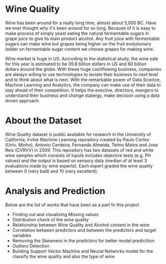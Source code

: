 # Wine Quality

Wine has been around for a really long time, almost about 5,000 BC. Have we ever thought why it's been around for so long. Because of it is easy to make process of simply yeast eating the natural fermentable sugars in grape juice to give its main product alcohol. Any fruit juice with fermentable sugars can make wine but grapes being higher on the fruit evolutionary ladder on fermentable sugar content we choose grapes for making wine.

Wine market is huge in US. Accroding to the statistical atudy, the wine sale for this year is estimated to be 39.8 billion dollars in US and 60 billion dollars around the globe. With these huge cashflowing business, companies are always willing to use technologies to leviate their business to next level and to think about what is next. With the remarkable power of Data Science, Machine Learning and Analytics, the company can make use of their data to stay ahead of their competition. It helps the exective, directors, mangers to understand their business and change statergy, make decision using a data driven approach.

# About the Dataset

Wine Quality dataset is public available for research in the University of California, Irvine Machine Learning repository created by Paulo Cortez (Univ. Minho), Antonio Cerdeira, Fernando Almeida, Telmo Matos and Jose Reis (CVRVV) in 2009. This repository has two datasets of red and white wine samples which consists of inputs includes objective tests (e.g. PH values) and the output is based on sensory data (median of at least 3 evaluations made by wine experts). Each expert graded the wine quality between 0 (very bad) and 10 (very excellent).

# Analysis and Prediction

Below are the list of works that have been as a part fo this project

- Finding out and visualizing  Missing values
- Distribution check of the wine quality
- Relationship between Wine Quality and Alcohol content in the wine
- Correlation between predictors and between the predictors and target variables
- Removing the Skewness in the predictors for better model predicttion
- Outliers Detection
- Buliding Support Vector Machine and Neural Networks model for the classify the wine quality and also the type of wine
